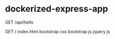 # dockerized-express-app

GET /api/hello

GET /
    index.html
    bootstrap css
    bootstrap js
    jquery js